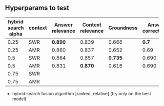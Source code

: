 ## Hyperparams to test

| hybrid search alpha | context | Answer relevance | Context relevance | Groundness | Answer correctness    |
| ------------------- | ------- | ---------------- | ----------------- | ------------ | --------------------- |
| 0.25                | SWR     |  **0.890**    | 0.839      |    0.666          |**0.7**
| 0.25                | AMR     |   0.860       | 0.837         |   0.652          |0.69
| 0.5                 | SWR     |      0.864       |    0.857     | **0.735**       |0.690
| 0.5                 | AMR     |   0.831      |  **0.870**                 | 0.616             |0.690
| 0.75                | SWR     |                  |                   |              |
| 0.75                | AMR     |                  |                   |              |

- hybrid search fusion algorithm [ranked, relative] (try only on the best model)
